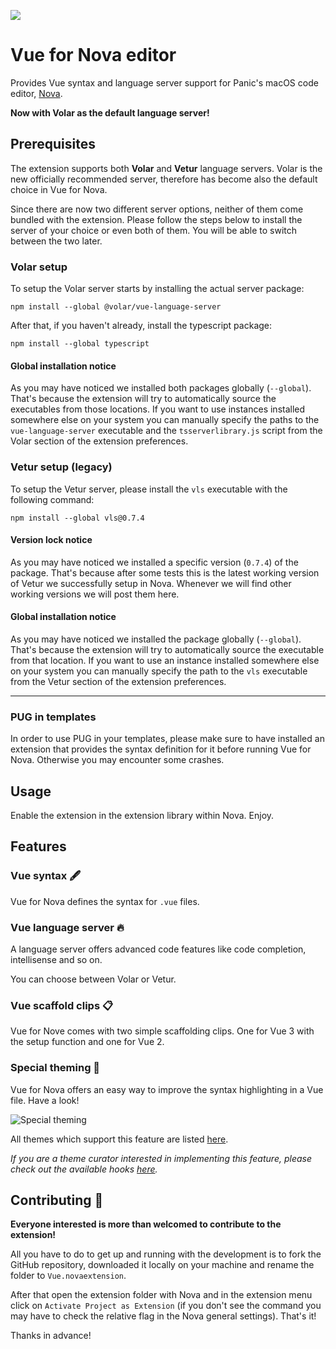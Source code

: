 ![](https://raw.githubusercontent.com/tommasongr/nova-vue/master/assets/nova-vue.png)

# Vue for Nova editor

Provides Vue syntax and language server support for Panic's macOS code editor, [Nova](https://panic.com/nova/).

**Now with Volar as the default language server!**

## Prerequisites

The extension supports both **Volar** and **Vetur** language servers. Volar is the new officially recommended server, therefore has become also the default choice in Vue for Nova.

Since there are now two different server options, neither of them come bundled with the extension. Please follow the steps below to install the server of your choice or even both of them. You will be able to switch between the two later.

### Volar setup

To setup the Volar server starts by installing the actual server package:

```
npm install --global @volar/vue-language-server
```

After that, if you haven't already, install the typescript package:

```
npm install --global typescript
```

#### Global installation notice

As you may have noticed we installed both packages globally (`--global`). That's because the extension will try to automatically source the executables from those locations. If you want to use instances installed somewhere else on your system you can manually specify the paths to the `vue-language-server` executable and the `tsserverlibrary.js` script from the Volar section of the extension preferences.

### Vetur setup (legacy)

To setup the Vetur server, please install the `vls` executable with the following command:

```
npm install --global vls@0.7.4
```

#### Version lock notice

As you may have noticed we installed a specific version (`0.7.4`) of the package. That's because after some tests this is the latest working version of Vetur we successfully setup in Nova. Whenever we will find other working versions we will post them here.

#### Global installation notice

As you may have noticed we installed the package globally (`--global`). That's because the extension will try to automatically source the executable from that location. If you want to use an instance installed somewhere else on your system you can manually specify the path to the `vls` executable from the Vetur section of the extension preferences.

---

### PUG in templates

In order to use PUG in your templates, please make sure to have installed an extension that provides the syntax definition for it before running Vue for Nova. Otherwise you may encounter some crashes.

## Usage

Enable the extension in the extension library within Nova. Enjoy.

## Features

### Vue syntax 🖋

Vue for Nova defines the syntax for `.vue` files.

### Vue language server 🔥

A language server offers advanced code features like code completion, intellisense and so on.

You can choose between Volar or Vetur.

### Vue scaffold clips 📋

Vue for Nove comes with two simple scaffolding clips. One for Vue 3 with the setup function and one for Vue 2.

### Special theming 🎨

Vue for Nova offers an easy way to improve the syntax highlighting in a Vue file. Have a look!

![Special theming](https://raw.githubusercontent.com/tommasongr/nova-vue/master/Images/docs/docs-special_theming-01.png)

All themes which support this feature are listed [here](https://github.com/tommasongr/nova-vue/blob/master/THEMES.md#supported-themes).

*If you are a theme curator interested in implementing this feature, please check out the available hooks [here](https://github.com/tommasongr/nova-vue/blob/master/THEMES.md#hooks).*

## Contributing 🤝

**Everyone interested is more than welcomed to contribute to the extension!**

All you have to do to get up and running with the development is to fork the GitHub repository, downloaded it locally on your machine and rename the folder to `Vue.novaextension`.

After that open the extension folder with Nova and in the extension menu click on `Activate Project as Extension` (if you don't see the command you may have to check the relative flag in the Nova general settings). That's it!

Thanks in advance!
